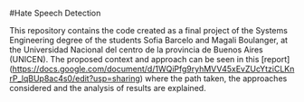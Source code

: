 #Hate Speech Detection

This repository contains the code created as a final project of the Systems Engineering degree of the students Sofia Barcelo and Magali Boulanger, at the Universidad Nacional del centro de la provincia de Buenos Aires (UNICEN).
The proposed context and approach can be seen in this [report] (https://docs.google.com/document/d/1WQiPfg9ryhMVV45xEvZUcYtziCLKnrP_lqBUp8ac4s0/edit?usp=sharing) where the path taken, the approaches considered and the analysis of results are explained. 
